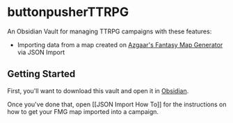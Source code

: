 # buttonpusherTTRPG
An Obsidian Vault for managing TTRPG campaigns with these features:

- Importing data from a map created on [Azgaar's Fantasy Map Generator](https://azgaar.github.io/Fantasy-Map-Generator/) via JSON Import

## Getting Started

First, you'll want to download this vault and open it in [Obsidian](https://obsidian.md/).

Once you've done that, open [[JSON Import How To]] for the instructions on how to get your FMG map imported into a campaign.